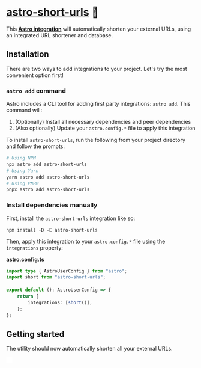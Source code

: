 # [astro-short-urls] 🔗

This **[Astro integration][astro-integration]** will automatically shorten your
external URLs, using an integrated URL shortener and database.

## Installation

There are two ways to add integrations to your project. Let's try the most
convenient option first!

### `astro add` command

Astro includes a CLI tool for adding first party integrations: `astro add`. This
command will:

1. (Optionally) Install all necessary dependencies and peer dependencies
2. (Also optionally) Update your `astro.config.*` file to apply this integration

To install `astro-short-urls`, run the following from your project directory and
follow the prompts:

```sh
# Using NPM
npx astro add astro-short-urls
# Using Yarn
yarn astro add astro-short-urls
# Using PNPM
pnpx astro add astro-short-urls
```

### Install dependencies manually

First, install the `astro-short-urls` integration like so:

```
npm install -D -E astro-short-urls
```

Then, apply this integration to your `astro.config.*` file using the
`integrations` property:

**astro.config.ts**

```ts
import type { AstroUserConfig } from "astro";
import short from "astro-short-urls";

export default (): AstroUserConfig => {
	return {
		integrations: [short()],
	};
};
```

## Getting started

The utility should now automatically shorten all your external URLs.

[astro-short-urls]: https://npmjs.org/astro-short-urls
[astro-integration]: https://docs.astro.build/en/guides/integrations-guide/

[![Built with lightrix/npm](https://raw.githubusercontent.com/lightrix/npm/main/.github/img/favicon-16x16.png)](https://github.com/lightrix/npm)
